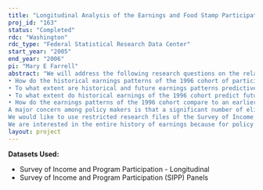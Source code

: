 ```yaml
---
title: "Longitudinal Analysis of the Earnings and Food Stamp Participation of the Working Poor"
proj_id: "163"
status: "Completed"
rdc: "Washington"
rdc_type: "Federal Statistical Research Data Center"
start_year: "2005"
end_year: "2006"
pi: "Mary E Farrell"
abstract: "We will address the following research questions on the relationship between the long-term earnings patterns of the working poor who are eligible for the food stamp program (FSP) and their participation in the program: 
• How do the historical earnings patterns of the 1996 cohort of participants and eligible nonparticipants among the working poor differ, and what are the explanations for any differences? 
• To what extent are historical and future earnings patterns predictive of participation in the FSP for the 1996 cohort, given individual characteristics and state welfare policies? 
• To what extent do historical earnings of the 1996 cohort predict future earnings, and how is that related to FSP participation? 
• How do the earnings patterns of the 1996 cohort compare to an earlier cohort from 1992? 
A major concern among policy makers is that a significant number of eligible households, especially the working poor, do not participate in the program. One study found that only 46 percent of working FSP eligible households participated in the program in 1994, compared to an aggregate rate of 69 percent for all FSP eligible households. Some argue that these low participation rates might be an indication that the FSP is not fulfilling its primary purpose of providing food assistance to all who need it. Another explanation is that these households are eligible for a short period of time and anticipate an increase in their earnings. 
We would like to use restricted research files of the Survey of Income and Program Participation (SIPP) matched to the Social Security Administration’s Summary Earnings Records (SER) to identify long-term earnings patterns of the working poor. To date, there is very limited information on the historical earnings patterns of these groups, primarily because of data limitations. The matched SIPP/SER data address this limitation by providing complete earnings histories for nationally representative samples, including large samples of the working poor. Hence, our analysis will provide the first comprehensive analysis of long-term earnings patterns of the working poor. In addition, this study will provide the USDA with important information regarding the reliability of the participation estimates it obtains from the SIPP. The accuracy of the number of eligible persons is based, in part, on the accuracy of the earnings estimates. This is an important concern, as the share of food stamp recipients who are working has been growing in recent years. It might be, for instance, that many working poor households that appear eligible for the FSP based on SIPP data, but say they do not participate, are really ineligible because their earnings are higher than what they report. Our study will examine the accuracy of the earnings data in the SIPP core files, as well as the validity and usefulness of the employment information in the SIPP’s employment history topical module. 
We are interested in the entire history of earnings because for policy reasons it is important to understand how longer-term earnings patterns for adults in working poor families are related to participation in the FSP. The SIPP can support limited analysis of this issue through use of self-reported income over the panel period and some very limited information that is captured in an employment history module. We would like to use the matched data to assess whether better information about past or expected future earnings would improve our understanding of food stamp participation. In summary, this study will provide a better understanding of (1) who under-reports or overreports earnings and employment on the SIPP; (2) how the underreporting or overreporting affects findings on the working poor population and the take-up rates of the FSP; and (3) whether individuals reporting employment on the employment history topical module are able to recall past jobs."
layout: project
---
```


**Datasets Used:**

  - Survey of Income and Program Participation - Longitudinal 
  - Survey of Income and Program Participation (SIPP) Panels 


